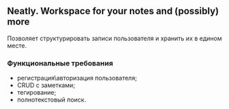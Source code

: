 ## Neatly. Workspace for your notes and (possibly) more

Позволяет структурировать записи пользователя и хранить их в едином месте.

### Функциональные требования
* регистрация\авторизация пользователя;
* CRUD с заметками;
* тегирование;
* полнотекстовый поиск. 
